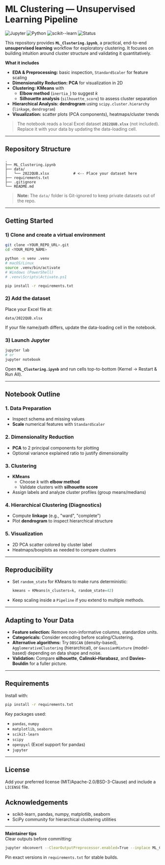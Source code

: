 # ML Clustering — Unsupervised Learning Pipeline

![Jupyter](https://img.shields.io/badge/Notebook-Jupyter-blue)
![Python](https://img.shields.io/badge/Python-3.8%2B-green)
![scikit--learn](https://img.shields.io/badge/scikit--learn-1.x-orange)
![Status](https://img.shields.io/badge/Status-Active-brightgreen)

This repository provides **`ML_Clustering.ipynb`**, a practical, end-to-end **unsupervised learning** workflow for exploratory clustering. It focuses on building intuition around cluster structure and validating it quantitatively.

**What it includes**
- **EDA & Preprocessing:** basic inspection, `StandardScaler` for feature scaling
- **Dimensionality Reduction:** **PCA** for visualization in 2D
- **Clustering:** **KMeans** with
  - **Elbow method** (`inertia_`) to suggest *k*
  - **Silhouette analysis** (`silhouette_score`) to assess cluster separation
- **Hierarchical Analysis:** **dendrogram** using `scipy.cluster.hierarchy` (`linkage`, `dendrogram`)
- **Visualization:** scatter plots (PCA components), heatmaps/cluster trends

> The notebook reads a local Excel dataset **`2022QUB.xlsx`** (not included). Replace it with your data by updating the data-loading cell.

---

## Repository Structure

```
.
├── ML_Clustering.ipynb
├── data/
│   └── 2022QUB.xlsx           # <-- Place your dataset here
├── requirements.txt
├── .gitignore
└── README.md
```

> **Note:** The `data/` folder is Git-ignored to keep private datasets out of the repo.

---

## Getting Started

### 1) Clone and create a virtual environment
```bash
git clone <YOUR_REPO_URL>.git
cd <YOUR_REPO_NAME>

python -m venv .venv
# macOS/Linux
source .venv/bin/activate
# Windows (PowerShell)
# .venv\Scripts\Activate.ps1

pip install -r requirements.txt
```

### 2) Add the dataset
Place your Excel file at:
```
data/2022QUB.xlsx
```
If your file name/path differs, update the data-loading cell in the notebook.

### 3) Launch Jupyter
```bash
jupyter lab
# or
jupyter notebook
```
Open **`ML_Clustering.ipynb`** and run cells top-to-bottom (Kernel → Restart & Run All).

---

## Notebook Outline

### 1. Data Preparation
- Inspect schema and missing values
- **Scale** numerical features with `StandardScaler`

### 2. Dimensionality Reduction
- **PCA** to 2 principal components for plotting
- Optional variance explained ratio to justify dimensionality

### 3. Clustering
- **KMeans**
  - Choose *k* with **elbow method**
  - Validate clusters with **silhouette score**
- Assign labels and analyze cluster profiles (group means/medians)

### 4. Hierarchical Clustering (Diagnostics)
- Compute **linkage** (e.g., "ward", "complete")
- Plot **dendrogram** to inspect hierarchical structure

### 5. Visualization
- 2D PCA scatter colored by cluster label
- Heatmaps/boxplots as needed to compare clusters

---

## Reproducibility

- Set `random_state` for KMeans to make runs deterministic:
  ```python
  kmeans = KMeans(n_clusters=k, random_state=42)
  ```
- Keep scaling inside a `Pipeline` if you extend to multiple methods.

---

## Adapting to Your Data

- **Feature selection:** Remove non-informative columns, standardize units.
- **Categoricals:** Consider encoding before scaling/Clustering.
- **Alternative algorithms:** Try `DBSCAN` (density-based), `AgglomerativeClustering` (hierarchical), or `GaussianMixture` (model-based) depending on data shape and noise.
- **Validation:** Compare **silhouette**, **Calinski–Harabasz**, and **Davies–Bouldin** for a fuller picture.

---

## Requirements

Install with:
```bash
pip install -r requirements.txt
```

Key packages used:
- `pandas`, `numpy`
- `matplotlib`, `seaborn`
- `scikit-learn`
- `scipy`
- `openpyxl` (Excel support for pandas)
- `jupyter`

---

## License

Add your preferred license (MIT/Apache-2.0/BSD-3-Clause) and include a `LICENSE` file.

## Acknowledgements

- scikit-learn, pandas, numpy, matplotlib, seaborn
- SciPy community for hierarchical clustering utilities

---

**Maintainer tips**  
Clear outputs before committing:
```bash
jupyter nbconvert --ClearOutputPreprocessor.enabled=True --inplace ML_Clustering.ipynb
```
Pin exact versions in `requirements.txt` for stable builds.
